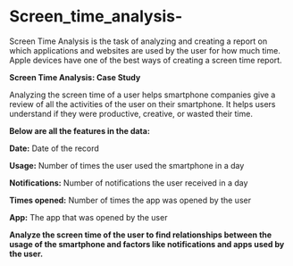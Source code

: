 # Screen_time_analysis-
Screen Time Analysis is the task of analyzing and creating a report on which applications and websites are used by the user for how much time. Apple devices have one of the best ways of creating a screen time report.



**Screen Time Analysis: Case Study**

Analyzing the screen time of a user helps smartphone companies give a review of all the activities of the user on their smartphone. It helps users understand if they were productive, creative, or wasted their time.

**Below are all the features in the data:**

**Date:**  Date of the record

**Usage:** Number of times the user used the smartphone in a day

**Notifications:** Number of notifications the user received in a day

**Times opened:** Number of times the app was opened by the user

**App:** The app that was opened by the user

**Analyze the screen time of the user to find relationships between the usage of the smartphone and factors like notifications and apps used by the user.**
